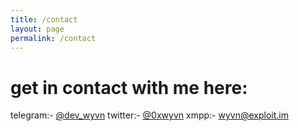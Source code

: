 ```yaml
---
title: /contact
layout: page
permalink: /contact
---
```


# get in contact with me here:

telegram:- [@dev_wyvn](https://t.me/dev_wyvn)
twitter:- [@0xwyvn](https://twitter.com/0xwyvn)
xmpp:- wyvn@exploit.im

